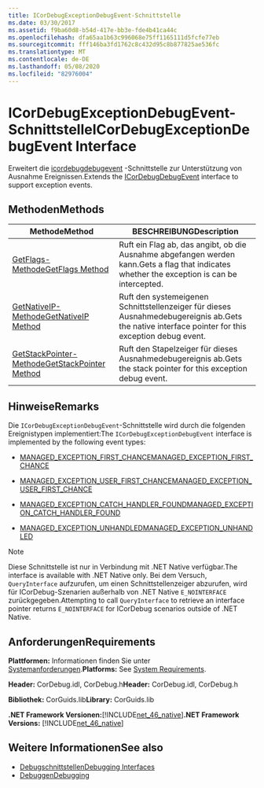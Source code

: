```yaml
---
title: ICorDebugExceptionDebugEvent-Schnittstelle
ms.date: 03/30/2017
ms.assetid: f9ba60d8-b54d-417e-bb3e-fde4b41ca44c
ms.openlocfilehash: dfa65aa1b63c996068e75ff1165111d5fcfe77eb
ms.sourcegitcommit: fff146ba3fd1762c8c432d95c8b877825ae536fc
ms.translationtype: MT
ms.contentlocale: de-DE
ms.lasthandoff: 05/08/2020
ms.locfileid: "82976004"
---
```

# <a name="icordebugexceptiondebugevent-interface"></a><span data-ttu-id="28db2-102">ICorDebugExceptionDebugEvent-Schnittstelle</span><span class="sxs-lookup"><span data-stu-id="28db2-102">ICorDebugExceptionDebugEvent Interface</span></span>
<span data-ttu-id="28db2-103">Erweitert die [icordebugdebugevent](icordebugdebugevent-interface.md) -Schnittstelle zur Unterstützung von Ausnahme Ereignissen.</span><span class="sxs-lookup"><span data-stu-id="28db2-103">Extends the [ICorDebugDebugEvent](icordebugdebugevent-interface.md) interface to support exception events.</span></span>  
  
## <a name="methods"></a><span data-ttu-id="28db2-104">Methoden</span><span class="sxs-lookup"><span data-stu-id="28db2-104">Methods</span></span>  
  
|<span data-ttu-id="28db2-105">Methode</span><span class="sxs-lookup"><span data-stu-id="28db2-105">Method</span></span>|<span data-ttu-id="28db2-106">BESCHREIBUNG</span><span class="sxs-lookup"><span data-stu-id="28db2-106">Description</span></span>|  
|------------|-----------------|  
|[<span data-ttu-id="28db2-107">GetFlags-Methode</span><span class="sxs-lookup"><span data-stu-id="28db2-107">GetFlags Method</span></span>](icordebugexceptiondebugevent-getflags-method.md)|<span data-ttu-id="28db2-108">Ruft ein Flag ab, das angibt, ob die Ausnahme abgefangen werden kann.</span><span class="sxs-lookup"><span data-stu-id="28db2-108">Gets a flag that indicates whether the exception is can be intercepted.</span></span>|  
|[<span data-ttu-id="28db2-109">GetNativeIP-Methode</span><span class="sxs-lookup"><span data-stu-id="28db2-109">GetNativeIP Method</span></span>](icordebugexceptiondebugevent-getnativeip-method.md)|<span data-ttu-id="28db2-110">Ruft den systemeigenen Schnittstellenzeiger für dieses Ausnahmedebugereignis ab.</span><span class="sxs-lookup"><span data-stu-id="28db2-110">Gets the native interface pointer for this exception debug event.</span></span>|  
|[<span data-ttu-id="28db2-111">GetStackPointer-Methode</span><span class="sxs-lookup"><span data-stu-id="28db2-111">GetStackPointer Method</span></span>](icordebugexceptiondebugevent-getstackpointer-method.md)|<span data-ttu-id="28db2-112">Ruft den Stapelzeiger für dieses Ausnahmedebugereignis ab.</span><span class="sxs-lookup"><span data-stu-id="28db2-112">Gets the stack pointer for this exception debug event.</span></span>|  
  
## <a name="remarks"></a><span data-ttu-id="28db2-113">Hinweise</span><span class="sxs-lookup"><span data-stu-id="28db2-113">Remarks</span></span>  
 <span data-ttu-id="28db2-114">Die `ICorDebugExceptionDebugEvent`-Schnittstelle wird durch die folgenden Ereignistypen implementiert:</span><span class="sxs-lookup"><span data-stu-id="28db2-114">The `ICorDebugExceptionDebugEvent` interface is implemented by the following event types:</span></span>  
  
- [<span data-ttu-id="28db2-115">MANAGED_EXCEPTION_FIRST_CHANCE</span><span class="sxs-lookup"><span data-stu-id="28db2-115">MANAGED_EXCEPTION_FIRST_CHANCE</span></span>](cordebugrecordformat-enumeration.md)  
  
- [<span data-ttu-id="28db2-116">MANAGED_EXCEPTION_USER_FIRST_CHANCE</span><span class="sxs-lookup"><span data-stu-id="28db2-116">MANAGED_EXCEPTION_USER_FIRST_CHANCE</span></span>](cordebugrecordformat-enumeration.md)  
  
- [<span data-ttu-id="28db2-117">MANAGED_EXCEPTION_CATCH_HANDLER_FOUND</span><span class="sxs-lookup"><span data-stu-id="28db2-117">MANAGED_EXCEPTION_CATCH_HANDLER_FOUND</span></span>](cordebugrecordformat-enumeration.md)  
  
- [<span data-ttu-id="28db2-118">MANAGED_EXCEPTION_UNHANDLED</span><span class="sxs-lookup"><span data-stu-id="28db2-118">MANAGED_EXCEPTION_UNHANDLED</span></span>](cordebugrecordformat-enumeration.md)  
  
> [!NOTE]
> <span data-ttu-id="28db2-119">Diese Schnittstelle ist nur in Verbindung mit .NET Native verfügbar.</span><span class="sxs-lookup"><span data-stu-id="28db2-119">The interface is available with .NET Native only.</span></span> <span data-ttu-id="28db2-120">Bei dem Versuch, `QueryInterface` aufzurufen, um einen Schnittstellenzeiger abzurufen, wird für ICorDebug-Szenarien außerhalb von .NET Native `E_NOINTERFACE` zurückgegeben.</span><span class="sxs-lookup"><span data-stu-id="28db2-120">Attempting to call `QueryInterface` to retrieve an interface pointer returns `E_NOINTERFACE` for ICorDebug scenarios outside of .NET Native.</span></span>  
  
## <a name="requirements"></a><span data-ttu-id="28db2-121">Anforderungen</span><span class="sxs-lookup"><span data-stu-id="28db2-121">Requirements</span></span>  
 <span data-ttu-id="28db2-122">**Plattformen:** Informationen finden Sie unter [Systemanforderungen](../../get-started/system-requirements.md).</span><span class="sxs-lookup"><span data-stu-id="28db2-122">**Platforms:** See [System Requirements](../../get-started/system-requirements.md).</span></span>  
  
 <span data-ttu-id="28db2-123">**Header:** CorDebug.idl, CorDebug.h</span><span class="sxs-lookup"><span data-stu-id="28db2-123">**Header:** CorDebug.idl, CorDebug.h</span></span>  
  
 <span data-ttu-id="28db2-124">**Bibliothek:** CorGuids.lib</span><span class="sxs-lookup"><span data-stu-id="28db2-124">**Library:** CorGuids.lib</span></span>  
  
 <span data-ttu-id="28db2-125">**.NET Framework Versionen:**[!INCLUDE[net_46_native](../../../../includes/net-46-native-md.md)]</span><span class="sxs-lookup"><span data-stu-id="28db2-125">**.NET Framework Versions:** [!INCLUDE[net_46_native](../../../../includes/net-46-native-md.md)]</span></span>  
  
## <a name="see-also"></a><span data-ttu-id="28db2-126">Weitere Informationen</span><span class="sxs-lookup"><span data-stu-id="28db2-126">See also</span></span>

- [<span data-ttu-id="28db2-127">Debugschnittstellen</span><span class="sxs-lookup"><span data-stu-id="28db2-127">Debugging Interfaces</span></span>](debugging-interfaces.md)
- [<span data-ttu-id="28db2-128">Debuggen</span><span class="sxs-lookup"><span data-stu-id="28db2-128">Debugging</span></span>](index.md)

